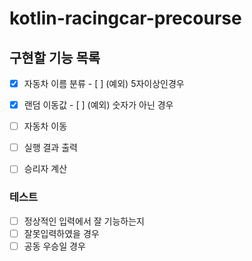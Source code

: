 # kotlin-racingcar-precourse

## 구현할 기능 목록
- [x] 자동차 이름 분류
        - [ ] (예외) 5자이상인경우
- [x] 랜덤 이동값
        - [ ] (예외) 숫자가 아닌 경우         

- [ ] 자동차 이동
- [ ] 실행 결과 출력
- [ ] 승리자 계산

### 테스트
- [ ] 정상적인 입력에서 잘 기능하는지
- [ ] 잘못입력하였을 경우
- [ ] 공동 우승일 경우